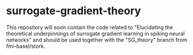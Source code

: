 # surrogate-gradient-theory

This repository will soon contain the code related to "Elucidating the theoretical underpinnings of surrogate gradient learning in spiking neural networks" and should be used together with the "SG_theory" branch from fmi-basel/stork.
